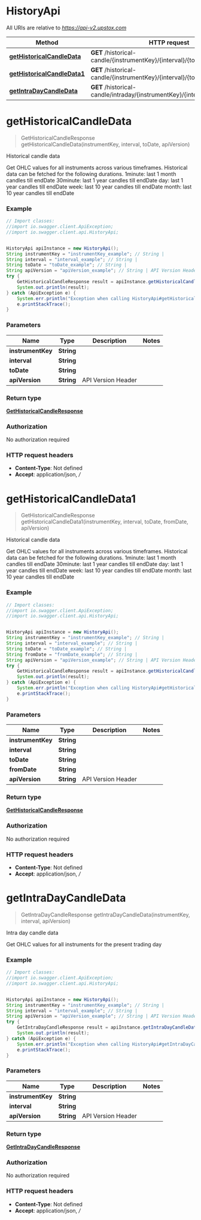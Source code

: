 # HistoryApi

All URIs are relative to *https://api-v2.upstox.com*

Method | HTTP request | Description
------------- | ------------- | -------------
[**getHistoricalCandleData**](HistoryApi.md#getHistoricalCandleData) | **GET** /historical-candle/{instrumentKey}/{interval}/{to_date} | Historical candle data
[**getHistoricalCandleData1**](HistoryApi.md#getHistoricalCandleData1) | **GET** /historical-candle/{instrumentKey}/{interval}/{to_date}/{from_date} | Historical candle data
[**getIntraDayCandleData**](HistoryApi.md#getIntraDayCandleData) | **GET** /historical-candle/intraday/{instrumentKey}/{interval} | Intra day candle data

<a name="getHistoricalCandleData"></a>
# **getHistoricalCandleData**
> GetHistoricalCandleResponse getHistoricalCandleData(instrumentKey, interval, toDate, apiVersion)

Historical candle data

Get OHLC values for all instruments across various timeframes. Historical data can be fetched for the following durations. 1minute: last 1 month candles till endDate 30minute: last 1 year candles till endDate day: last 1 year candles till endDate week: last 10 year candles till endDate month: last 10 year candles till endDate

### Example
```java
// Import classes:
//import io.swagger.client.ApiException;
//import io.swagger.client.api.HistoryApi;


HistoryApi apiInstance = new HistoryApi();
String instrumentKey = "instrumentKey_example"; // String | 
String interval = "interval_example"; // String | 
String toDate = "toDate_example"; // String | 
String apiVersion = "apiVersion_example"; // String | API Version Header
try {
    GetHistoricalCandleResponse result = apiInstance.getHistoricalCandleData(instrumentKey, interval, toDate, apiVersion);
    System.out.println(result);
} catch (ApiException e) {
    System.err.println("Exception when calling HistoryApi#getHistoricalCandleData");
    e.printStackTrace();
}
```

### Parameters

Name | Type | Description  | Notes
------------- | ------------- | ------------- | -------------
 **instrumentKey** | **String**|  |
 **interval** | **String**|  |
 **toDate** | **String**|  |
 **apiVersion** | **String**| API Version Header |

### Return type

[**GetHistoricalCandleResponse**](GetHistoricalCandleResponse.md)

### Authorization

No authorization required

### HTTP request headers

 - **Content-Type**: Not defined
 - **Accept**: application/json, */*

<a name="getHistoricalCandleData1"></a>
# **getHistoricalCandleData1**
> GetHistoricalCandleResponse getHistoricalCandleData1(instrumentKey, interval, toDate, fromDate, apiVersion)

Historical candle data

Get OHLC values for all instruments across various timeframes. Historical data can be fetched for the following durations. 1minute: last 1 month candles till endDate 30minute: last 1 year candles till endDate day: last 1 year candles till endDate week: last 10 year candles till endDate month: last 10 year candles till endDate

### Example
```java
// Import classes:
//import io.swagger.client.ApiException;
//import io.swagger.client.api.HistoryApi;


HistoryApi apiInstance = new HistoryApi();
String instrumentKey = "instrumentKey_example"; // String | 
String interval = "interval_example"; // String | 
String toDate = "toDate_example"; // String | 
String fromDate = "fromDate_example"; // String | 
String apiVersion = "apiVersion_example"; // String | API Version Header
try {
    GetHistoricalCandleResponse result = apiInstance.getHistoricalCandleData1(instrumentKey, interval, toDate, fromDate, apiVersion);
    System.out.println(result);
} catch (ApiException e) {
    System.err.println("Exception when calling HistoryApi#getHistoricalCandleData1");
    e.printStackTrace();
}
```

### Parameters

Name | Type | Description  | Notes
------------- | ------------- | ------------- | -------------
 **instrumentKey** | **String**|  |
 **interval** | **String**|  |
 **toDate** | **String**|  |
 **fromDate** | **String**|  |
 **apiVersion** | **String**| API Version Header |

### Return type

[**GetHistoricalCandleResponse**](GetHistoricalCandleResponse.md)

### Authorization

No authorization required

### HTTP request headers

 - **Content-Type**: Not defined
 - **Accept**: application/json, */*

<a name="getIntraDayCandleData"></a>
# **getIntraDayCandleData**
> GetIntraDayCandleResponse getIntraDayCandleData(instrumentKey, interval, apiVersion)

Intra day candle data

Get OHLC values for all instruments for the present trading day

### Example
```java
// Import classes:
//import io.swagger.client.ApiException;
//import io.swagger.client.api.HistoryApi;


HistoryApi apiInstance = new HistoryApi();
String instrumentKey = "instrumentKey_example"; // String | 
String interval = "interval_example"; // String | 
String apiVersion = "apiVersion_example"; // String | API Version Header
try {
    GetIntraDayCandleResponse result = apiInstance.getIntraDayCandleData(instrumentKey, interval, apiVersion);
    System.out.println(result);
} catch (ApiException e) {
    System.err.println("Exception when calling HistoryApi#getIntraDayCandleData");
    e.printStackTrace();
}
```

### Parameters

Name | Type | Description  | Notes
------------- | ------------- | ------------- | -------------
 **instrumentKey** | **String**|  |
 **interval** | **String**|  |
 **apiVersion** | **String**| API Version Header |

### Return type

[**GetIntraDayCandleResponse**](GetIntraDayCandleResponse.md)

### Authorization

No authorization required

### HTTP request headers

 - **Content-Type**: Not defined
 - **Accept**: application/json, */*

